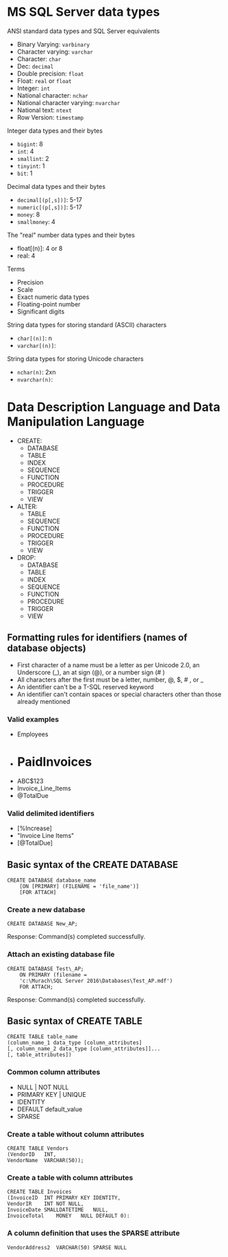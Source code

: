 # MS SQL Server data types

ANSI standard data types and SQL Server equivalents
- Binary Varying: `varbinary`
- Character varying: `varchar`
- Character: `char`
- Dec: `decimal`
- Double precision: `float`
- Float: `real` or `float`
- Integer: `int`
- National character: `nchar`
- National character varying: `nvarchar`
- National text: `ntext`
- Row Version: `timestamp`

Integer data types and their bytes
- `bigint`: 8
- `int`: 4
- `smallint`: 2
- `tinyint`: 1
- `bit`: 1

Decimal data types and their bytes
- `decimal[(p[,s])]`: 5-17
- `numeric[(p[,s])]`: 5-17
- `money`: 8
- `smallmoney`: 4

The "real" number data types and their bytes
- float[(n)]: 4 or 8
- real: 4

Terms
- Precision
- Scale
- Exact numeric data types
- Floating-point number
- Significant digits

String data types for storing standard (ASCII) characters
- `char[(n)]`: n
- `varchar[(n)]`:

String data types for storing Unicode characters
- `nchar(n)`: 2xn
- `nvarchar(n)`: 

# Data Description Language and Data Manipulation Language
- CREATE:
	+ DATABASE
	+ TABLE
	+ INDEX
	+ SEQUENCE
	+ FUNCTION
	+ PROCEDURE
	+ TRIGGER
	+ VIEW
- ALTER:
	+ TABLE
	+ SEQUENCE
	+ FUNCTION
	+ PROCEDURE
	+ TRIGGER
	+ VIEW
- DROP:
	+ DATABASE
	+ TABLE
	+ INDEX
	+ SEQUENCE
	+ FUNCTION
	+ PROCEDURE
	+ TRIGGER
	+ VIEW

## Formatting rules for identifiers (names of database objects)
- First character of a name must be a letter as per Unicode 2.0, an Underscore (\_),
  an at sign (@), or a number sign (# )
- All characters after the first must be a letter, number, @, $, # , or \_
- An identifier can't be a T-SQL reserved keyword
- An identifier can't contain spaces or special characters other than those
  already mentioned

### Valid examples
- Employees
- # PaidInvoices
- ABC$123
- Invoice\_Line\_Items
- @TotalDue

### Valid delimited identifiers
- [%Increase]
- "Invoice Line Items"
- [@TotalDue]

## Basic syntax of the CREATE DATABASE
	CREATE DATABASE database_name
		[ON [PRIMARY] (FILENAME = 'file_name')]
		[FOR ATTACH]

### Create a new database
	CREATE DATABASE New_AP;
Response: Command(s) completed successfully.

### Attach an existing database file
	CREATE DATABASE Test\_AP;
		ON PRIMARY (filename =
		'c:\Murach\SQL Server 2016\Databases\Test_AP.mdf')
		FOR ATTACH;
Response: Command(s) completed successfully.

## Basic syntax of CREATE TABLE
	CREATE TABLE table_name
	(column_name_1 data_type [column_attributes]
	[, column_name_2 data_type [column_attributes]]...  
	[, table_attributes])

### Common column attributes
- NULL | NOT NULL
- PRIMARY KEY | UNIQUE
- IDENTITY
- DEFAULT default\_value
- SPARSE

### Create a table without column attributes
	CREATE TABLE Vendors
	(VendorID	INT,
	VendorName	VARCHAR(50));

### Create a table with column attributes
	CREATE TABLE Invoices
	(InvoiceID	INT	PRIMARY KEY IDENTITY,
	VendorIR	INT	NOT NULL,
	InvoiceDate	SMALLDATETIME	NULL,
	InvoiceTotal	MONEY	NULL DEFAULT 0):

### A column definition that uses the SPARSE attribute
	VendorAddress2	VARCHAR(50)	SPARSE NULL

### 
